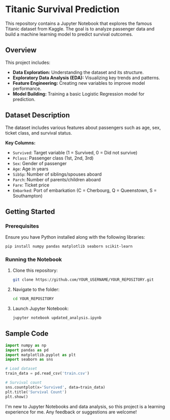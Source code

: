# Titanic Survival Prediction

This repository contains a Jupyter Notebook that explores the famous Titanic dataset from Kaggle. The goal is to analyze passenger data and build a machine learning model to predict survival outcomes.

## Overview
This project includes:
- **Data Exploration:** Understanding the dataset and its structure.
- **Exploratory Data Analysis (EDA):** Visualizing key trends and patterns.
- **Feature Engineering:** Creating new variables to improve model performance.
- **Model Building:** Training a basic Logistic Regression model for prediction.

## Dataset Description
The dataset includes various features about passengers such as age, sex, ticket class, and survival status.

**Key Columns:**
- `Survived`: Target variable (1 = Survived, 0 = Did not survive)
- `Pclass`: Passenger class (1st, 2nd, 3rd)
- `Sex`: Gender of passenger
- `Age`: Age in years
- `SibSp`: Number of siblings/spouses aboard
- `Parch`: Number of parents/children aboard
- `Fare`: Ticket price
- `Embarked`: Port of embarkation (C = Cherbourg, Q = Queenstown, S = Southampton)

## Getting Started
### Prerequisites
Ensure you have Python installed along with the following libraries:
```bash
pip install numpy pandas matplotlib seaborn scikit-learn
```

### Running the Notebook
1. Clone this repository:
   ```bash
   git clone https://github.com/YOUR_USERNAME/YOUR_REPOSITORY.git
   ```
2. Navigate to the folder:
   ```bash
   cd YOUR_REPOSITORY
   ```
3. Launch Jupyter Notebook:
   ```bash
   jupyter notebook updated_analysis.ipynb
   ```

## Sample Code
```python
import numpy as np
import pandas as pd
import matplotlib.pyplot as plt
import seaborn as sns

# Load dataset
train_data = pd.read_csv('train.csv')

# Survival count
sns.countplot(x='Survived', data=train_data)
plt.title('Survival Count')
plt.show()
```
I'm new to Jupyter Notebooks and data analysis, so this project is a learning experience for me. Any feedback or suggestions are welcome!

